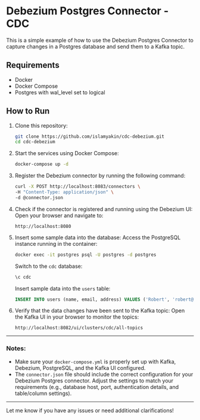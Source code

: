 # Debezium Postgres Connector - CDC
This is a simple example of how to use the Debezium Postgres Connector to capture changes in a Postgres database and send them to a Kafka topic.

## Requirements
- Docker
- Docker Compose
- Postgres with wal_level set to logical

## How to Run
1. Clone this repository:
   ```bash
   git clone https://github.com/islamyakin/cdc-debezium.git
   cd cdc-debezium
   ```

2. Start the services using Docker Compose:
   ```bash
   docker-compose up -d
   ```

3. Register the Debezium connector by running the following command:
   ```bash
   curl -X POST http://localhost:8083/connectors \
   -H "Content-Type: application/json" \
   -d @connector.json
   ```

4. Check if the connector is registered and running using the Debezium UI:
   Open your browser and navigate to:
   ```
   http://localhost:8080
   ```

5. Insert some sample data into the database:
   Access the PostgreSQL instance running in the container:
   ```bash
   docker exec -it postgres psql -U postgres -d postgres
   ```
   Switch to the `cdc` database:
   ```sql
   \c cdc
   ```
   Insert sample data into the `users` table:
   ```sql
   INSERT INTO users (name, email, address) VALUES ('Robert', 'robert@exa.com', 'Tasikmalaya');
   ```

6. Verify that the data changes have been sent to the Kafka topic:
   Open the Kafka UI in your browser to monitor the topics:
   ```
   http://localhost:8082/ui/clusters/cdc/all-topics
   ```

---

### Notes:
- Make sure your `docker-compose.yml` is properly set up with Kafka, Debezium, PostgreSQL, and the Kafka UI configured.
- The `connector.json` file should include the correct configuration for your Debezium Postgres connector. Adjust the settings to match your requirements (e.g., database host, port, authentication details, and table/column settings).

---

Let me know if you have any issues or need additional clarifications!